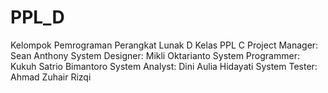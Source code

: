 # PPL_D

Kelompok Pemrograman Perangkat Lunak D Kelas PPL C
Project Manager: Sean Anthony
System Designer: Mikli Oktarianto
System Programmer: Kukuh Satrio Bimantoro
System Analyst: Dini Aulia Hidayati
System Tester: Ahmad Zuhair Rizqi
